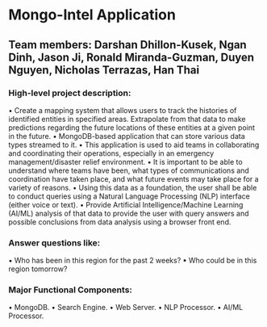 # Mongo-Intel Application

## Team members: Darshan Dhillon-Kusek, Ngan Dinh, Jason Ji, Ronald Miranda-Guzman, Duyen Nguyen, Nicholas Terrazas, Han Thai

### High-level project description:

•	Create a mapping system that allows users to track the histories of identified entities in specified areas. Extrapolate from that data to make predictions regarding the future locations of these entities at a given point in the future.
•	MongoDB-based application that can store various data types streamed to it.
•	This application is used to aid teams in collaborating and coordinating their operations, especially in an emergency management/disaster relief environment. 
•	It is important to be able to understand where teams have been, what types of communications and coordination have taken place, and what future events may take place for a variety of reasons.
•	Using this data as a foundation, the user shall be able to conduct queries using a Natural Language Processing (NLP) interface (either voice or text). 
•	Provide Artificial Intelligence/Machine Learning (AI/ML) analysis of that data to provide the user with query answers and possible conclusions from data analysis using a browser front end.

### Answer questions like:
▪ Who has been in this region for the past 2 weeks?
▪ Who could be in this region tomorrow?

### Major Functional Components: 
•	MongoDB.
•	Search Engine.
•	Web Server.
•	NLP Processor.
•	AI/ML Processor.


